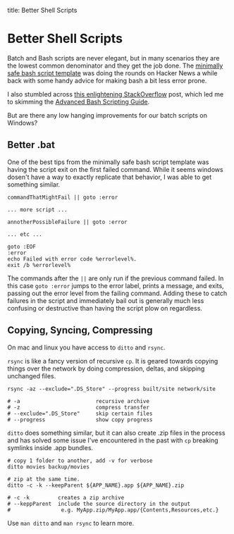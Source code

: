 title: Better Shell Scripts

# Better Shell Scripts

<p>Batch and Bash scripts are never elegant, but in many scenarios they are the lowest common denominator and they get the job done. The <a href="https://betterdev.blog/minimal-safe-bash-script-template/">minimally safe bash script template</a> was doing the rounds on Hacker News a while back with some handy advice for making bash a bit less error prone.</p>

I also stumbled across <a href="https://stackoverflow.com/a/23208014">this enlightening StackOverflow</a> post, which led me to skimming the <a href="https://tldp.org/LDP/abs/html/">Advanced Bash Scripting Guide</a>.

But are there any low hanging improvements for our batch scripts on Windows?

## Better .bat

<p>One of the best tips from the minimally safe bash script template was having the script exit on the first failed command. While it seems windows dosen't have a way to exactly replicate that behavior, I was able to get something similar.</p>

```
commandThatMightFail || goto :error

... more script ...

annotherPossibleFailure || goto :error

... etc ...

goto :EOF
:error
echo Failed with error code %errorlevel%.
exit /b %errorlevel%
```

The commands after the <code>||</code> are only run if the previous command failed. In this case `goto :error` jumps to the error label, prints a message, and exits, passing out the error level from the failing command. Adding these to catch failures in the script and immediately bail out is generally much less confusing or destructive than having the script plow on regardless.

## Copying, Syncing, Compressing

<!-- TODO: add section about ROBOCOPY on windows! -->

On mac and linux you have access to `ditto` and `rsync`.

`rsync` is like a fancy version of recursive `cp`. It is geared towards copying things over the network by doing compression, deltas, and skipping unchanged files.

```
rsync -az --exclude=".DS_Store" --progress built/site network/site

# -a                        recursive archive
# -z                        compress transfer
# --exclude=".DS_Store"     skip certain files
# --progress                show copy progress
```

`ditto` does something similar, but it can also create .zip files in the process and has solved some issue I've encountered in the past with `cp` breaking symlinks inside .app bundles.

```
# copy 1 folder to another, add -v for verbose
ditto movies backup/movies

# zip at the same time.
ditto -c -k --keepParent ${APP_NAME}.app ${APP_NAME}.zip

# -c -k         creates a zip archive
# --keppParent  include the source directory in the output
#                e.g. MyApp.zip/MyApp.app/{Contents,Resources,etc.}
```

<p>Use <code>man ditto</code> and <code>man rsync</code> to learn more.</p>